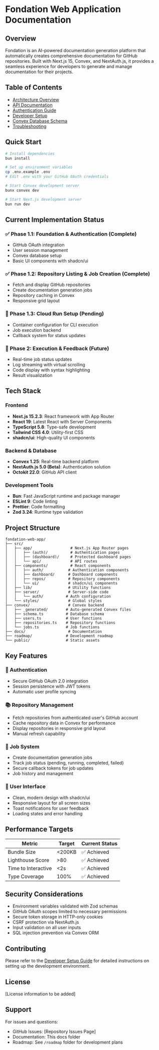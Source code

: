 # Fondation Web Application Documentation

## Overview

Fondation is an AI-powered documentation generation platform that automatically creates comprehensive documentation for GitHub repositories. Built with Next.js 15, Convex, and NextAuth.js, it provides a seamless experience for developers to generate and manage documentation for their projects.

## Table of Contents

- [Architecture Overview](./ARCHITECTURE.md)
- [API Documentation](./API.md)
- [Authentication Guide](./AUTHENTICATION.md)
- [Developer Setup](./SETUP.md)
- [Convex Database Schema](./CONVEX-SCHEMA.md)
- [Troubleshooting](./TROUBLESHOOTING.md)

## Quick Start

```bash
# Install dependencies
bun install

# Set up environment variables
cp .env.example .env
# Edit .env with your GitHub OAuth credentials

# Start Convex development server
bunx convex dev

# Start Next.js development server
bun run dev
```

## Current Implementation Status

### ✅ Phase 1.1: Foundation & Authentication (Complete)
- GitHub OAuth integration
- User session management
- Convex database setup
- Basic UI components with shadcn/ui

### ✅ Phase 1.2: Repository Listing & Job Creation (Complete)
- Fetch and display GitHub repositories
- Create documentation generation jobs
- Repository caching in Convex
- Responsive grid layout

### 🚧 Phase 1.3: Cloud Run Setup (Pending)
- Container configuration for CLI execution
- Job execution backend
- Callback system for status updates

### 📅 Phase 2: Execution & Feedback (Future)
- Real-time job status updates
- Log streaming with virtual scrolling
- Code display with syntax highlighting
- Result visualization

## Tech Stack

### Frontend
- **Next.js 15.2.3**: React framework with App Router
- **React 19**: Latest React with Server Components
- **TypeScript 5.8**: Type-safe development
- **Tailwind CSS 4.0**: Utility-first CSS
- **shadcn/ui**: High-quality UI components

### Backend & Database
- **Convex 1.25**: Real-time backend platform
- **NextAuth.js 5.0 (Beta)**: Authentication solution
- **Octokit 22.0**: GitHub API client

### Development Tools
- **Bun**: Fast JavaScript runtime and package manager
- **ESLint 9**: Code linting
- **Prettier**: Code formatting
- **Zod 3.24**: Runtime type validation

## Project Structure

```
fondation-web-app/
├── src/
│   ├── app/                 # Next.js App Router pages
│   │   ├── (auth)/          # Authentication pages
│   │   ├── (dashboard)/     # Protected dashboard pages
│   │   └── api/             # API routes
│   ├── components/          # React components
│   │   ├── auth/           # Authentication components
│   │   ├── dashboard/      # Dashboard components
│   │   ├── repos/          # Repository components
│   │   └── ui/             # shadcn/ui components
│   ├── lib/                # Utility functions
│   ├── server/             # Server-side code
│   │   └── auth/          # Auth configuration
│   └── styles/             # Global styles
├── convex/                 # Convex backend
│   ├── _generated/        # Auto-generated Convex files
│   ├── schema.ts          # Database schema
│   ├── users.ts           # User functions
│   ├── repositories.ts    # Repository functions
│   └── jobs.ts            # Job functions
├── docs/                   # Documentation
├── roadmap/               # Development roadmap
└── public/                # Static assets
```

## Key Features

### 🔐 Authentication
- Secure GitHub OAuth 2.0 integration
- Session persistence with JWT tokens
- Automatic user profile syncing

### 📚 Repository Management
- Fetch repositories from authenticated user's GitHub account
- Cache repository data in Convex for performance
- Display repositories in responsive grid layout
- Manual refresh capability

### 💼 Job System
- Create documentation generation jobs
- Track job status (pending, running, completed, failed)
- Secure callback tokens for job updates
- Job history and management

### 🎨 User Interface
- Clean, modern design with shadcn/ui
- Responsive layout for all screen sizes
- Toast notifications for user feedback
- Loading states and error handling

## Performance Targets

| Metric | Target | Current Status |
|--------|--------|---------------|
| Bundle Size | <200KB | ✅ Achieved |
| Lighthouse Score | >80 | ✅ Achieved |
| Time to Interactive | <2s | ✅ Achieved |
| Type Coverage | 100% | ✅ Achieved |

## Security Considerations

- Environment variables validated with Zod schemas
- GitHub OAuth scopes limited to necessary permissions
- Secure token storage in HTTP-only cookies
- CSRF protection via NextAuth.js
- Input validation on all user inputs
- SQL injection prevention via Convex ORM

## Contributing

Please refer to the [Developer Setup Guide](./SETUP.md) for detailed instructions on setting up the development environment.

## License

[License information to be added]

## Support

For issues and questions:
- GitHub Issues: [Repository Issues Page]
- Documentation: This docs folder
- Roadmap: See `/roadmap` folder for development plans